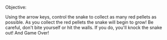 Objective:

Using the arrow keys, control the snake to collect as many red pellets as possible. 
As you collect the red pellets the snake will begin to grow! Be careful, don't bite yourself or hit the walls. If you do, you'll knock the snake out! And Game Over!

